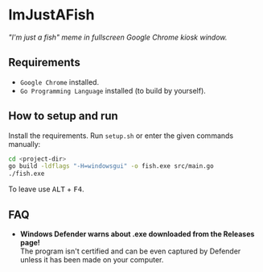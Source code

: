 # ImJustAFish

*"I'm just a fish" meme in fullscreen Google Chrome kiosk window.*

## Requirements

- `Google Chrome` installed.
- `Go Programming Language` installed (to build by yourself).

## How to setup and run

Install the requirements. Run `setup.sh` or enter the given commands manually:

```bash
cd <project-dir>
go build -ldflags "-H=windowsgui" -o fish.exe src/main.go
./fish.exe
```

To leave use <kbd>ALT</kbd> + <kbd>F4</kbd>.

## FAQ

- **Windows Defender warns about .exe downloaded from the Releases page!**<br>The program isn't certified and can be even captured by Defender unless it has been made on your computer.
